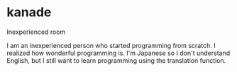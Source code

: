 # kanade
Inexperienced room

I am an inexperienced person who started programming from scratch.
I realized how wonderful programming is.
I'm Japanese so I don't understand English, but I still want to learn programming using the translation function.
